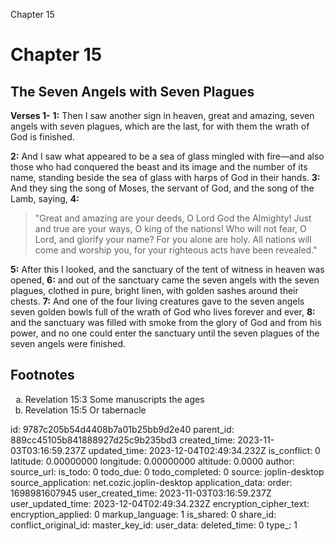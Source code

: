 Chapter 15

# Chapter 15

## The Seven Angels with Seven Plagues

**Verses 1-**
**1:** Then I saw another sign in heaven, great and amazing, seven angels with seven plagues, which are the last, for with them the wrath of God is finished.

**2:** And I saw what appeared to be a sea of glass mingled with fire—and also those who had conquered the beast and its image and the number of its name, standing beside the sea of glass with harps of God in their hands.
**3:** And they sing the song of Moses, the servant of God, and the song of the Lamb, saying,
**4:** 
> "Great and amazing are your deeds,
> O Lord God the Almighty!
> Just and true are your ways,
> O king of the nations!
> Who will not fear, O Lord,
> and glorify your name?
> For you alone are holy.
> All nations will come
> and worship you,
> for your righteous acts have been revealed."

**5:** After this I looked, and the sanctuary of the tent of witness in heaven was opened,
**6:** and out of the sanctuary came the seven angels with the seven plagues, clothed in pure, bright linen, with golden sashes around their chests.
**7:** And one of the four living creatures gave to the seven angels seven golden bowls full of the wrath of God who lives forever and ever,
**8:** and the sanctuary was filled with smoke from the glory of God and from his power, and no one could enter the sanctuary until the seven plagues of the seven angels were finished.

## Footnotes

<ol type='a'>
	<li>Revelation 15:3 Some manuscripts the ages</li>
	<li>Revelation 15:5 Or tabernacle</li>
</ol>


id: 9787c205b54d4408b7a01b25bb9d2e40
parent_id: 889cc45105b841888927d25c9b235bd3
created_time: 2023-11-03T03:16:59.237Z
updated_time: 2023-12-04T02:49:34.232Z
is_conflict: 0
latitude: 0.00000000
longitude: 0.00000000
altitude: 0.0000
author: 
source_url: 
is_todo: 0
todo_due: 0
todo_completed: 0
source: joplin-desktop
source_application: net.cozic.joplin-desktop
application_data: 
order: 1698981607945
user_created_time: 2023-11-03T03:16:59.237Z
user_updated_time: 2023-12-04T02:49:34.232Z
encryption_cipher_text: 
encryption_applied: 0
markup_language: 1
is_shared: 0
share_id: 
conflict_original_id: 
master_key_id: 
user_data: 
deleted_time: 0
type_: 1